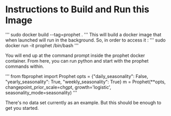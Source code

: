 # Instructions to Build and Run this Image
'''
sudo docker build --tag=prophet .
'''
This will build a docker image that when launched will run in the background. 
So, in order to access it : 
'''
sudo docker run -it prophet /bin/bash
'''

You will end up at the command prompt inside the prophet docker container.
From here, you can run python and start with the prophet commands within.

'''
from fbprophet import Prophet
opts = {"daily_seasonality": False, "yearly_seasonality": True, "weekly_seasonality": True}
m = Prophet(**opts, changepoint_prior_scale=chgpt, growth='logistic', seasonality_mode=seasonality)
'''

There's no data set currently as an example. But this should be enough to get you started. 


